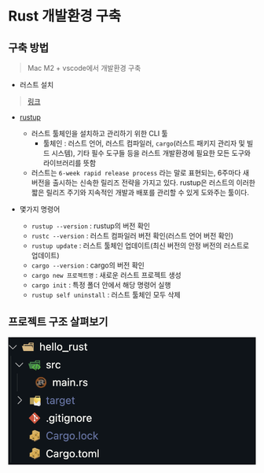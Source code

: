# Rust 개발환경 구축

## 구축 방법

> Mac M2 + vscode에서 개발환경 구축

- 러스트 설치

> [링크](https://www.rust-lang.org/tools/install)

- [rustup](https://rust-lang.github.io/rustup/)

  - 러스트 툴체인을 설치하고 관리하기 위한 CLI 툴
    - 툴체인 : 러스트 언어, 러스트 컴파일러, `cargo`(러스트 패키지 관리자 및 빌드 시스템), 기타 필수 도구들 등을 러스트 개발환경에 필요한 모든 도구와 라이브러리를 뜻함
  - 러스트는 `6-week rapid release process` 라는 말로 표현되는, 6주마다 새 버전을 출시하는 신속한 릴리즈 전략을 가지고 있다. rustup은 러스트의 이러한 짧은 릴리즈 주기와 지속적인 개발과 배포를 관리할 수 있게 도와주는 툴이다.

- 몇가지 명령어
  - `rustup --version` : rustup의 버전 확인
  - `rustc --version` : 러스트 컴파일러 버전 확인(러스트 언어 버전 확인)
  - `rustup update` : 러스트 툴체인 업데이트(최신 버전의 안정 버전의 러스트로 업데이트)
  - `cargo --version` : cargo의 버전 확인
  - `cargo new 프로젝트명` : 새로운 러스트 프로젝트 생성
  - `cargo init` : 특정 폴더 안에서 해당 명령어 실행
  - `rustup self uninstall` : 러스트 툴체인 모두 삭제

## 프로젝트 구조 살펴보기

![rust_project](/screenshots/rust_project.png)
